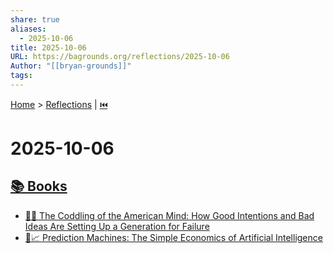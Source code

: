 ```yaml
---
share: true
aliases:
  - 2025-10-06
title: 2025-10-06
URL: https://bagrounds.org/reflections/2025-10-06
Author: "[[bryan-grounds]]"
tags:
---
```

[Home](../index.md) > [Reflections](./index.md) | [⏮️](./2025-10-05.md)  
# 2025-10-06  
## [📚 Books](../books/index.md)  
- [🤕👶 The Coddling of the American Mind: How Good Intentions and Bad Ideas Are Setting Up a Generation for Failure](../books/the-coddling-of-the-american-mind-how-good-intentions-and-bad-ideas-are-setting-up-a-generation-for-failure.md)  
- [🤖📈 Prediction Machines: The Simple Economics of Artificial Intelligence](../books/prediction-machines-the-simple-economics-of-artificial-intelligence.md)